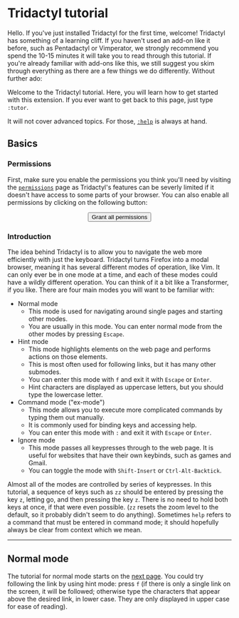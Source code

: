 # Tridactyl tutorial

Hello. If you've just installed Tridactyl for the first time, welcome! Tridactyl has something of a learning cliff. If you haven't used an add-on like it before, such as Pentadactyl or Vimperator, we strongly recommend you spend the 10-15 minutes it will take you to read through this tutorial. If you're already familiar with add-ons like this, we still suggest you skim through everything as there are a few things we do differently. Without further ado:

Welcome to the Tridactyl tutorial. Here, you will learn how to get started with this extension. If you ever want to get back to this page, just type `:tutor`.

It will not cover advanced topics. For those, [`:help`](../docs/modules/_src_excmds_.html) is always at hand.

## Basics

### Permissions

First, make sure you enable the permissions you think you'll need by visiting the [`permissions`](../permissions.html) page as Tridactyl's features can be severly limited if it doesn't have access to some parts of your browser. You can also enable all permissions by clicking on the following button:

<button style="display: block; margin: auto;" id="tridactyl-tutor-grant-all-permissions">Grant all permissions</button>

### Introduction

The idea behind Tridactyl is to allow you to navigate the web more efficiently with just the keyboard. Tridactyl turns Firefox into a modal browser, meaning it has several different modes of operation, like Vim. It can only ever be in one mode at a time, and each of these modes could have a wildly different operation. You can think of it a bit like a Transformer, if you like. There are four main modes you will want to be familiar with:

*   Normal mode
    *   This mode is used for navigating around single pages and starting other modes.
    *   You are usually in this mode. You can enter normal mode from the other modes by pressing `Escape`.
*   Hint mode
    *   This mode highlights elements on the web page and performs actions on those elements.
    *   This is most often used for following links, but it has many other submodes.
    *   You can enter this mode with `f` and exit it with `Escape` or `Enter`.
    *   Hint characters are displayed as uppercase letters, but you should type the lowercase letter.
*   Command mode ("ex-mode")
    *   This mode allows you to execute more complicated commands by typing them out manually.
    *   It is commonly used for binding keys and accessing help.
    *   You can enter this mode with `:` and exit it with `Escape` or `Enter`.
*   Ignore mode
    *   This mode passes all keypresses through to the web page. It is useful for websites that have their own keybinds, such as games and Gmail.
    *   You can toggle the mode with `Shift-Insert` or `Ctrl-Alt-Backtick`.

Almost all of the modes are controlled by series of keypresses. In this tutorial, a sequence of keys such as `zz` should be entered by pressing the key `z`, letting go, and then pressing the key `z`. There is no need to hold both keys at once, if that were even possible. (`zz` resets the zoom level to the default, so it probably didn't seem to do anything). Sometimes `help` refers to a command that must be entered in command mode; it should hopefully always be clear from context which we mean.

---

## Normal mode

The tutorial for normal mode starts on the [next page](./normal_mode.html). You could try following the link by using hint mode: press `f` (if there is only a single link on the screen, it will be followed; otherwise type the characters that appear above the desired link, in lower case. They are only displayed in upper case for ease of reading).
